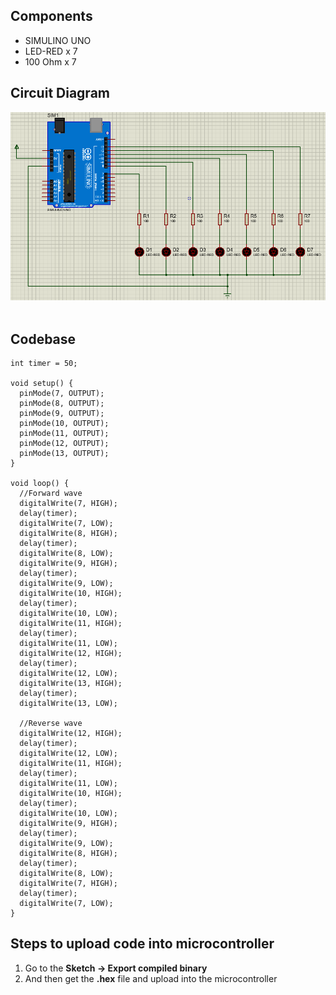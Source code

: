 ## Components
- SIMULINO UNO
- LED-RED x 7
- 100 Ohm x 7

## Circuit Diagram
![Circuit Diagram](Circuit.PNG)
</br></br>

## Codebase

```
int timer = 50;

void setup() {
  pinMode(7, OUTPUT);
  pinMode(8, OUTPUT);
  pinMode(9, OUTPUT);
  pinMode(10, OUTPUT);
  pinMode(11, OUTPUT);
  pinMode(12, OUTPUT);
  pinMode(13, OUTPUT);
}

void loop() {
  //Forward wave
  digitalWrite(7, HIGH);
  delay(timer);
  digitalWrite(7, LOW);
  digitalWrite(8, HIGH);
  delay(timer);
  digitalWrite(8, LOW);
  digitalWrite(9, HIGH);
  delay(timer);
  digitalWrite(9, LOW);
  digitalWrite(10, HIGH);
  delay(timer);
  digitalWrite(10, LOW);
  digitalWrite(11, HIGH);
  delay(timer);
  digitalWrite(11, LOW);
  digitalWrite(12, HIGH);
  delay(timer);
  digitalWrite(12, LOW);
  digitalWrite(13, HIGH);
  delay(timer);
  digitalWrite(13, LOW);
  
  //Reverse wave
  digitalWrite(12, HIGH);
  delay(timer);
  digitalWrite(12, LOW);
  digitalWrite(11, HIGH);
  delay(timer);
  digitalWrite(11, LOW);
  digitalWrite(10, HIGH);
  delay(timer);
  digitalWrite(10, LOW);
  digitalWrite(9, HIGH);
  delay(timer);
  digitalWrite(9, LOW);
  digitalWrite(8, HIGH);
  delay(timer);
  digitalWrite(8, LOW);
  digitalWrite(7, HIGH);
  delay(timer);
  digitalWrite(7, LOW);
}
```

## Steps to upload code into microcontroller
1. Go to the <b>Sketch -> Export compiled binary</b> </br>
2. And then get the <b>.hex</b> file and upload into the microcontroller

